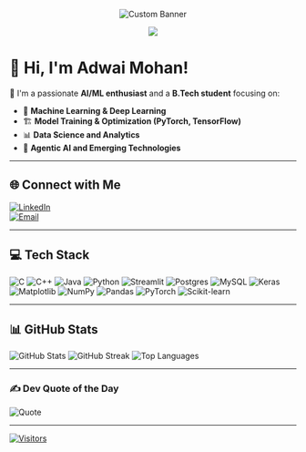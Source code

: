 <p align="center">
  <img src="https://raw.githubusercontent.com/yourusername/yourrepo/main/banner.png" alt="Custom Banner" />
</p>

<p align="center">
  <img src="https://readme-typing-svg.demolab.com/?lines=AI/ML%20Enthusiast;Deep%20Learning%20Explorer;PyTorch%20and%20TensorFlow%20Fan;Open%20Source%20Contributor;Tech%20Innovator!&font=Fira%20Code&center=true&width=800&height=45&color=F7931E&vCenter=true&size=24">
</p>

# 👋 Hi, I'm Adwai Mohan!

💫 I'm a passionate **AI/ML enthusiast** and a **B.Tech student** focusing on:
- 🤖 **Machine Learning & Deep Learning**
- 🏗️ **Model Training & Optimization (PyTorch, TensorFlow)**
- 📊 **Data Science and Analytics**
- 🧠 **Agentic AI and Emerging Technologies**

---

## 🌐 Connect with Me
[![LinkedIn](https://img.shields.io/badge/LinkedIn-%230077B5.svg?style=for-the-badge&logo=linkedin&logoColor=white)](https://linkedin.com/in/adwaimohan)  
[![Email](https://img.shields.io/badge/Email-D14836?style=for-the-badge&logo=gmail&logoColor=white)](mailto:adwaimohan8@gmail.com)

---

## 💻 Tech Stack
![C](https://img.shields.io/badge/C-%2300599C.svg?style=flat-square&logo=c&logoColor=white)
![C++](https://img.shields.io/badge/C++-%2300599C.svg?style=flat-square&logo=c%2B%2B&logoColor=white)
![Java](https://img.shields.io/badge/Java-%23ED8B00.svg?style=flat-square&logo=openjdk&logoColor=white)
![Python](https://img.shields.io/badge/Python-3670A0?style=flat-square&logo=python&logoColor=ffdd54)
![Streamlit](https://img.shields.io/badge/Streamlit-%23FE4B4B.svg?style=flat-square&logo=streamlit&logoColor=white)
![Postgres](https://img.shields.io/badge/Postgres-%23316192.svg?style=flat-square&logo=postgresql&logoColor=white)
![MySQL](https://img.shields.io/badge/MySQL-4479A1.svg?style=flat-square&logo=mysql&logoColor=white)
![Keras](https://img.shields.io/badge/Keras-%23D00000.svg?style=flat-square&logo=Keras&logoColor=white)
![Matplotlib](https://img.shields.io/badge/Matplotlib-%23ffffff.svg?style=flat-square&logo=Matplotlib&logoColor=black)
![NumPy](https://img.shields.io/badge/NumPy-%23013243.svg?style=flat-square&logo=numpy&logoColor=white)
![Pandas](https://img.shields.io/badge/Pandas-%23150458.svg?style=flat-square&logo=pandas&logoColor=white)
![PyTorch](https://img.shields.io/badge/PyTorch-%23EE4C2C.svg?style=flat-square&logo=PyTorch&logoColor=white)
![Scikit-learn](https://img.shields.io/badge/scikit--learn-%23F7931E.svg?style=flat-square&logo=scikit-learn&logoColor=white)

---

## 📊 GitHub Stats
![GitHub Stats](https://github-readme-stats.vercel.app/api?username=adwaimohan&theme=tokyonight&hide_border=false&include_all_commits=true&count_private=true)
![GitHub Streak](https://nirzak-streak-stats.vercel.app/?user=adwaimohan&theme=tokyonight&hide_border=false)
![Top Languages](https://github-readme-stats.vercel.app/api/top-langs/?username=adwaimohan&theme=tokyonight&hide_border=false&layout=compact)

---

### ✍️ Dev Quote of the Day
![Quote](https://quotes-github-readme.vercel.app/api?type=horizontal&theme=radical)

---

[![Visitors](https://visitcount.itsvg.in/api?id=adwaimohan&icon=0&color=0)](https://visitcount.itsvg.in)


